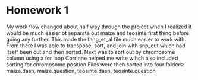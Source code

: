 # Homework 1
My work flow changed about half way through the project when I realized it would be much easier ot separate out maize and teosinte first thing before going any further. This made the fang_et_al file much easier to work with. 
From there I was able to transpose, sort, and join with snp_cut which had itself been cut and then sorted. 
 Next was to sort out by chromosome column using a for loop Corrinne helped me write wihch also included sorting for chromosome position
Files were then sorted into four folders: maize.dash, maize.question, teosinte.dash, teosinte.question

